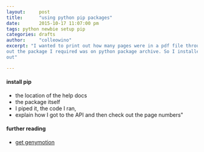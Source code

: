 ```yaml
---
layout:     post
title:      "using python pip packages"
date:       2015-10-17 11:07:00 pm
tags: python newbie setup pip
categories: drafts
author:     "colleowino"
excerpt: "I wanted to print out how many pages were in a pdf file through python and found
out the package I required was on python package archive. So I installed pip and found
out"

---
```

#### install pip

- the location of the help docs
- the package itself
- I piped it, the code I ran,
- explain how I got to the API and then check out the page numbers"

#### further reading 
- [get genymotion](https://www.genymotion.com)
